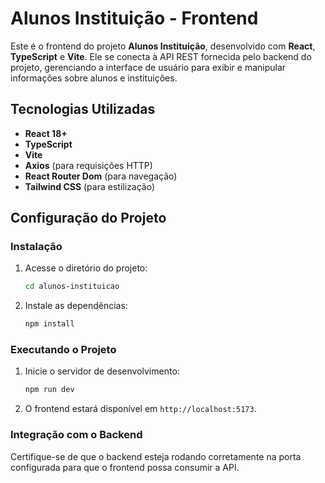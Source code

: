 # Alunos Instituição - Frontend

Este é o frontend do projeto **Alunos Instituição**, desenvolvido com **React**, **TypeScript** e **Vite**. Ele se conecta à API REST fornecida pelo backend do projeto, gerenciando a interface de usuário para exibir e manipular informações sobre alunos e instituições.

## Tecnologias Utilizadas

- **React 18+**
- **TypeScript**
- **Vite**
- **Axios** (para requisições HTTP)
- **React Router Dom** (para navegação)
- **Tailwind CSS** (para estilização)

## Configuração do Projeto

### Instalação

1. Acesse o diretório do projeto:

   ```bash
   cd alunos-instituicao
   ```

2. Instale as dependências:

   ```bash
   npm install
   ```

### Executando o Projeto

1. Inicie o servidor de desenvolvimento:

   ```bash
   npm run dev
   ```

2. O frontend estará disponível em `http://localhost:5173`.

### Integração com o Backend

Certifique-se de que o backend esteja rodando corretamente na porta configurada para que o frontend possa consumir a API.